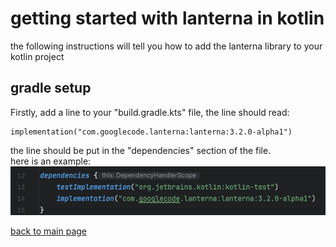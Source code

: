 # getting started with lanterna in kotlin
the following instructions will tell you how to add the lanterna library to your kotlin project
## gradle setup
Firstly, add a line to your "build.gradle.kts" file,
the line should read: 
~~~
implementation("com.googlecode.lanterna:lanterna:3.2.0-alpha1")
~~~
the line should be put in the "dependencies" section of the file. \
here is an example: \
![example image](dependencies_example.png)



[back to main page](docs-index.md)
